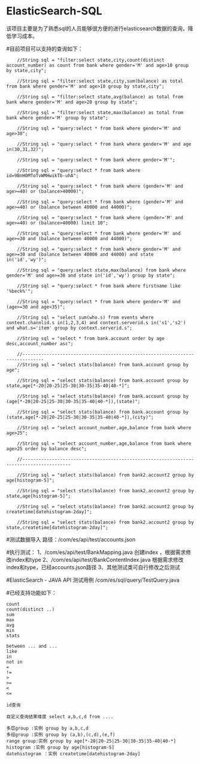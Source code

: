 ElasticSearch-SQL
=================

该项目主要是为了熟悉sql的人员能够很方便的进行elasticsearch数据的查询，降低学习成本。

#目前项目可以支持的查询如下：


		//String sql = "filter:select state,city,count(distinct account_number) as count from bank where gender='M' and age>10 group by state,city";
		
		//String sql = "filter:select state,city,sum(balance) as total from bank where gender='M' and age>10 group by state,city";
		
		//String sql = "filter:select state,avg(balance) as total from bank where gender='M' and age>20 group by state";
		
		//String sql = "filter:select state,max(balance) as total from bank where gender='M' group by state";
		
		//String sql = "query:select * from bank where gender='M' and age>30";
		
		//String sql = "query:select * from bank where gender='M' and age in(30,31,32)";
		
		//String sql = "query:select * from bank where gender='M'";
		
		//String sql = "query:select * from bank where id=9BnH0MToTvWMHwikTb-uhA";
		
		//String sql = "query:select * from bank where (gender='M' and age>=40) or (balance>40000)";
		
		//String sql = "query:select * from bank where (gender='M' and age>=40) or (balance between 40000 and 44000)";
		
		//String sql = "query:select * from bank where (gender='M' and age>=40) or (balance>40000) limit 10";
		
		//String sql = "query:select * from bank where gender='M' and age>=30 and (balance between 40000 and 44000)";
		
		//String sql = "query:select * from bank where gender='M' and age>=30 and (balance between 40000 and 44000) and state in('id','wy')";
		
		//String sql = "query:select state,max(balance) from bank where gender='M' and age>=30 and state in('id','wy') group by state";
		
		//String sql = "query:select * from bank where firstname like '%beck%'";
		
		//String sql = "query:select * from bank where gender='M' and (age>=30 and age<35)";
		
		//String sql = "select sum(who.s) from events where context.channlid.s in(1,2,3,4) and context.serverid.s in('s1','s2') and what.s='item' group by context.serverid.s";
		
		//String sql = "select * from bank.account order by age desc,account_number asc";
		
		//------------------------------------------------------------------------------
		//String sql = "select stats(balance) from bank.account group by age";
		
		//String sql = "select stats(balance) from bank.account group by state,age[*-20|20-25|25-30|30-35|35-40|40-*]";
		
		//String sql = "select stats(balance) from bank.account group by (age[*-20|20-25|25-30|30-35|35-40|40-*]),(state)";
		
		//String sql = "select stats(balance) from bank.account group by (state,age[*-20|20-25|25-30|30-35|35-40|40-*]),(city)";
		
		//String sql = "select account_number,age,balance from bank where age>25";
		
		//String sql = "select account_number,age,balance from bank where age>25 order by balance desc";
		
		//----------------------------------------------------------------------------------------
		
		//String sql = "select stats(balance) from bank2.account2 group by age[histogram-5]";
		
		//String sql = "select stats(balance) from bank2.account2 group by state,age[histogram-5]";
		
		//String sql = "select stats(balance) from bank2.account2 group by createtime[datehistogram-2day]";
		
		//String sql = "select stats(balance) from bank2.account2 group by state,createtime[datehistogram-2day]";
		



#测试数据导入
	路径：/com/es/api/test/accounts.json

#执行测试：
	1、/com/es/api/test/BankMapping.java 创建index ，根据需求修改index和type
	2、/com/es/api/test/BankContentIndex.java 根据需求修改index和type，已经accounts.json路径
	3、其他测试类可自行修改之后测试

#ElasticSearch - JAVA API 测试用例
	/com/es/sql/query/TestQuery.java



#已经支持功能如下：

	count
	count(distinct ..)
	sum
	max
	avg
	min
	stats
	
	between ... and ...
	like 
	in 
	not in
	=
	!=
	>
	>=
	<
	<=
	
	id查询
	
	自定义查询结果维度 select a,b,c,d from ....
	
	多层group :实例 group by a,b,c,d
	多组group :实例 group by (a,b),(c,d),(e,f)
	range group:实例 group by age[*-20|20-25|25-30|30-35|35-40|40-*]
	histogram :实例 group by age[histogram-5]
	datehistogram ：实例 createtime[datehistogram-2day]

